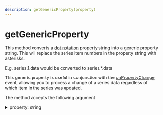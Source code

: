 ```yaml
---
description: getGenericProperty(property)
---
```


# getGenericProperty

This method converts a [dot notation](../../dot-notation.md) property string into a generic property string.  This will replace the series item numbers in the property string with asterisks. &#x20;

E.g.   series.1.data   would be converted to series.\*.data

This generic property is useful in conjunction with the [onPropertyChange ](../events/onpropertychange.md)event, allowing you to process a change of a series data regardless of which item in the series was updated.

The method accepts the following argument

<details>

<summary>property: string</summary>

A property specified in [dot notation](../../dot-notation.md) for which to convert to a generic property string

</details>
